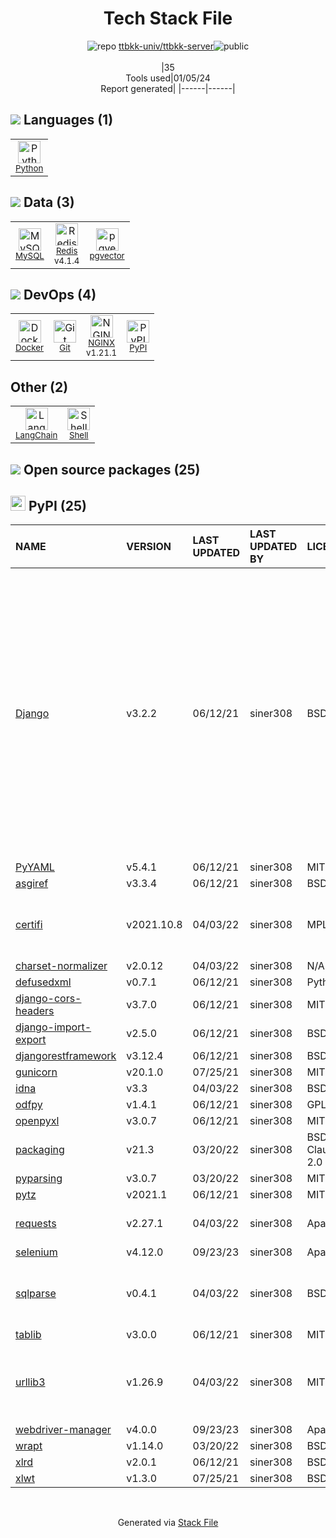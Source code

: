 <!--
&lt;--- Readme.md Snippet without images Start ---&gt;
## Tech Stack
ttbkk-univ/ttbkk-server is built on the following main stack:

- [Python](https://www.python.org) – Languages
- [MySQL](http://www.mysql.com) – Databases
- [Redis](http://redis.io/) – In-Memory Databases
- [NGINX](http://nginx.org) – Web Servers
- [Shell](https://en.wikipedia.org/wiki/Shell_script) – Shells
- [LangChain](https://github.com/hwchase17/langchain) – Large Language Model Tools
- [pgvector](https://github.com/pgvector/pgvector/) – Database Tools
- [Docker](https://www.docker.com/) – Virtual Machine Platforms & Containers

Full tech stack [here](/techstack.md)

&lt;--- Readme.md Snippet without images End ---&gt;

&lt;--- Readme.md Snippet with images Start ---&gt;
## Tech Stack
ttbkk-univ/ttbkk-server is built on the following main stack:

- <img width='25' height='25' src='https://img.stackshare.io/service/993/pUBY5pVj.png' alt='Python'/> [Python](https://www.python.org) – Languages
- <img width='25' height='25' src='https://img.stackshare.io/service/1025/logo-mysql-170x170.png' alt='MySQL'/> [MySQL](http://www.mysql.com) – Databases
- <img width='25' height='25' src='https://img.stackshare.io/service/1031/default_cbce472cd134adc6688572f999e9122b9657d4ba.png' alt='Redis'/> [Redis](http://redis.io/) – In-Memory Databases
- <img width='25' height='25' src='https://img.stackshare.io/service/1052/YMxUfyWf.png' alt='NGINX'/> [NGINX](http://nginx.org) – Web Servers
- <img width='25' height='25' src='https://img.stackshare.io/service/4631/default_c2062d40130562bdc836c13dbca02d318205a962.png' alt='Shell'/> [Shell](https://en.wikipedia.org/wiki/Shell_script) – Shells
- <img width='25' height='25' src='https://img.stackshare.io/service/48790/default_5b6c6b73f1ff3775c85d2a1ba954cb87e30cbf13.jpg' alt='LangChain'/> [LangChain](https://github.com/hwchase17/langchain) – Large Language Model Tools
- <img width='25' height='25' src='https://img.stackshare.io/service/109221/default_b888cdf5617d936aa6aacf130911906955508639.png' alt='pgvector'/> [pgvector](https://github.com/pgvector/pgvector/) – Database Tools
- <img width='25' height='25' src='https://img.stackshare.io/service/586/n4u37v9t_400x400.png' alt='Docker'/> [Docker](https://www.docker.com/) – Virtual Machine Platforms & Containers

Full tech stack [here](/techstack.md)

&lt;--- Readme.md Snippet with images End ---&gt;
-->
<div align="center">

# Tech Stack File
![](https://img.stackshare.io/repo.svg "repo") [ttbkk-univ/ttbkk-server](https://github.com/ttbkk-univ/ttbkk-server)![](https://img.stackshare.io/public_badge.svg "public")
<br/><br/>
|35<br/>Tools used|01/05/24 <br/>Report generated|
|------|------|
</div>

## <img src='https://img.stackshare.io/languages.svg'/> Languages (1)
<table><tr>
  <td align='center'>
  <img width='36' height='36' src='https://img.stackshare.io/service/993/pUBY5pVj.png' alt='Python'>
  <br>
  <sub><a href="https://www.python.org">Python</a></sub>
  <br>
  <sub></sub>
</td>

</tr>
</table>

## <img src='https://img.stackshare.io/databases.svg'/> Data (3)
<table><tr>
  <td align='center'>
  <img width='36' height='36' src='https://img.stackshare.io/service/1025/logo-mysql-170x170.png' alt='MySQL'>
  <br>
  <sub><a href="http://www.mysql.com">MySQL</a></sub>
  <br>
  <sub></sub>
</td>

<td align='center'>
  <img width='36' height='36' src='https://img.stackshare.io/service/1031/default_cbce472cd134adc6688572f999e9122b9657d4ba.png' alt='Redis'>
  <br>
  <sub><a href="http://redis.io/">Redis</a></sub>
  <br>
  <sub>v4.1.4</sub>
</td>

<td align='center'>
  <img width='36' height='36' src='https://img.stackshare.io/service/109221/default_b888cdf5617d936aa6aacf130911906955508639.png' alt='pgvector'>
  <br>
  <sub><a href="https://github.com/pgvector/pgvector/">pgvector</a></sub>
  <br>
  <sub></sub>
</td>

</tr>
</table>

## <img src='https://img.stackshare.io/devops.svg'/> DevOps (4)
<table><tr>
  <td align='center'>
  <img width='36' height='36' src='https://img.stackshare.io/service/586/n4u37v9t_400x400.png' alt='Docker'>
  <br>
  <sub><a href="https://www.docker.com/">Docker</a></sub>
  <br>
  <sub></sub>
</td>

<td align='center'>
  <img width='36' height='36' src='https://img.stackshare.io/service/1046/git.png' alt='Git'>
  <br>
  <sub><a href="http://git-scm.com/">Git</a></sub>
  <br>
  <sub></sub>
</td>

<td align='center'>
  <img width='36' height='36' src='https://img.stackshare.io/service/1052/YMxUfyWf.png' alt='NGINX'>
  <br>
  <sub><a href="http://nginx.org">NGINX</a></sub>
  <br>
  <sub>v1.21.1</sub>
</td>

<td align='center'>
  <img width='36' height='36' src='https://img.stackshare.io/service/12572/-RIWgodF_400x400.jpg' alt='PyPI'>
  <br>
  <sub><a href="https://pypi.org/">PyPI</a></sub>
  <br>
  <sub></sub>
</td>

</tr>
</table>

## Other (2)
<table><tr>
  <td align='center'>
  <img width='36' height='36' src='https://img.stackshare.io/service/48790/default_5b6c6b73f1ff3775c85d2a1ba954cb87e30cbf13.jpg' alt='LangChain'>
  <br>
  <sub><a href="https://github.com/hwchase17/langchain">LangChain</a></sub>
  <br>
  <sub></sub>
</td>

<td align='center'>
  <img width='36' height='36' src='https://img.stackshare.io/service/4631/default_c2062d40130562bdc836c13dbca02d318205a962.png' alt='Shell'>
  <br>
  <sub><a href="https://en.wikipedia.org/wiki/Shell_script">Shell</a></sub>
  <br>
  <sub></sub>
</td>

</tr>
</table>


## <img src='https://img.stackshare.io/group.svg' /> Open source packages (25)</h2>

## <img width='24' height='24' src='https://img.stackshare.io/service/12572/-RIWgodF_400x400.jpg'/> PyPI (25)

|NAME|VERSION|LAST UPDATED|LAST UPDATED BY|LICENSE|VULNERABILITIES|
|:------|:------|:------|:------|:------|:------|
|[Django](https://pypi.org/project/Django)|v3.2.2|06/12/21|siner308 |BSD-3-Clause|[CVE-2023-31047](https://github.com/advisories/GHSA-r3xc-prgr-mg9p) (Critical)<br/>[CVE-2022-28347](https://github.com/advisories/GHSA-w24h-v9qh-8gxj) (Critical)<br/>[CVE-2021-35042](https://github.com/advisories/GHSA-xpfp-f569-q3p2) (Critical)<br/>[CVE-2022-28346](https://github.com/advisories/GHSA-2gwj-7jmv-h26r) (Critical)<br/>[CVE-2023-36053](https://github.com/advisories/GHSA-jh3w-4vvf-mjgr) (High)<br/>[CVE-2021-44420](https://github.com/advisories/GHSA-v6rh-hp5x-86rv) (High)<br/>[CVE-2022-36359](https://github.com/advisories/GHSA-8x94-hmjh-97hq) (High)<br/>[CVE-2023-24580](https://github.com/advisories/GHSA-2hrw-hx67-34x6) (High)<br/>[CVE-2021-45116](https://github.com/advisories/GHSA-8c5j-9r9f-c6w8) (High)<br/>[CVE-2021-45115](https://github.com/advisories/GHSA-53qw-q765-4fww) (High)<br/>[CVE-2021-45452](https://github.com/advisories/GHSA-jrh2-hc4r-7jwx) (Moderate)|
|[PyYAML](https://pypi.org/project/PyYAML)|v5.4.1|06/12/21|siner308 |MIT|N/A|
|[asgiref](https://pypi.org/project/asgiref)|v3.3.4|06/12/21|siner308 |BSD-3-Clause|N/A|
|[certifi](https://pypi.org/project/certifi)|v2021.10.8|04/03/22|siner308 |MPL-2.0|[CVE-2023-37920](https://github.com/advisories/GHSA-xqr8-7jwr-rhp7) (High)<br/>[CVE-2022-23491](https://github.com/advisories/GHSA-43fp-rhv2-5gv8) (Moderate)|
|[charset-normalizer](https://pypi.org/project/charset-normalizer)|v2.0.12|04/03/22|siner308 |N/A|N/A|
|[defusedxml](https://pypi.org/project/defusedxml)|v0.7.1|06/12/21|siner308 |Python-2.0|N/A|
|[django-cors-headers](https://pypi.org/project/django-cors-headers)|v3.7.0|06/12/21|siner308 |MIT|N/A|
|[django-import-export](https://pypi.org/project/django-import-export)|v2.5.0|06/12/21|siner308 |BSD-2-Clause|N/A|
|[djangorestframework](https://pypi.org/project/djangorestframework)|v3.12.4|06/12/21|siner308 |BSD-3-Clause|N/A|
|[gunicorn](https://pypi.org/project/gunicorn)|v20.1.0|07/25/21|siner308 |MIT|N/A|
|[idna](https://pypi.org/project/idna)|v3.3|04/03/22|siner308 |BSD-3-Clause|N/A|
|[odfpy](https://pypi.org/project/odfpy)|v1.4.1|06/12/21|siner308 |GPL-2.0|N/A|
|[openpyxl](https://pypi.org/project/openpyxl)|v3.0.7|06/12/21|siner308 |MIT|N/A|
|[packaging](https://pypi.org/project/packaging)|v21.3|03/20/22|siner308 |BSD-3-Clause,Apache-2.0|N/A|
|[pyparsing](https://pypi.org/project/pyparsing)|v3.0.7|03/20/22|siner308 |MIT|N/A|
|[pytz](https://pypi.org/project/pytz)|v2021.1|06/12/21|siner308 |MIT|N/A|
|[requests](https://pypi.org/project/requests)|v2.27.1|04/03/22|siner308 |Apache-2.0|[CVE-2023-32681](https://github.com/advisories/GHSA-j8r2-6x86-q33q) (Moderate)|
|[selenium](https://pypi.org/project/selenium)|v4.12.0|09/23/23|siner308 |Apache-2.0|N/A|
|[sqlparse](https://pypi.org/project/sqlparse)|v0.4.1|04/03/22|siner308 |BSD-3-Clause|[CVE-2021-32839](https://github.com/advisories/GHSA-p5w8-wqhj-9hhf) (High)<br/>[CVE-2023-30608](https://github.com/advisories/GHSA-rrm6-wvj7-cwh2) (Moderate)|
|[tablib](https://pypi.org/project/tablib)|v3.0.0|06/12/21|siner308 |MIT|N/A|
|[urllib3](https://pypi.org/project/urllib3)|v1.26.9|04/03/22|siner308 |MIT|[CVE-2023-45803](https://github.com/advisories/GHSA-g4mx-q9vg-27p4) (Moderate)<br/>[CVE-2023-43804](https://github.com/advisories/GHSA-v845-jxx5-vc9f) (Moderate)|
|[webdriver-manager](https://pypi.org/project/webdriver-manager)|v4.0.0|09/23/23|siner308 |Apache-2.0|N/A|
|[wrapt](https://pypi.org/project/wrapt)|v1.14.0|03/20/22|siner308 |BSD-2-Clause|N/A|
|[xlrd](https://pypi.org/project/xlrd)|v2.0.1|06/12/21|siner308 |BSD-3-Clause|N/A|
|[xlwt](https://pypi.org/project/xlwt)|v1.3.0|07/25/21|siner308 |BSD-3-Clause|N/A|

<br/>
<div align='center'>

Generated via [Stack File](https://github.com/marketplace/stack-file)
